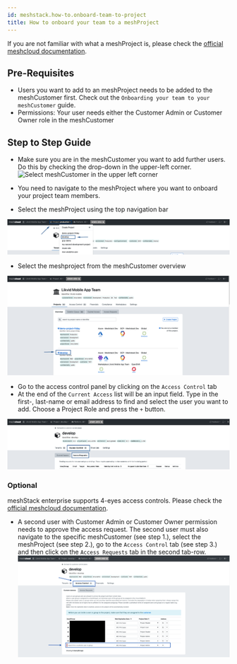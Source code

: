 ```yaml
---
id: meshstack.how-to.onboard-team-to-project
title: How to onboard your team to a meshProject
---
```


If you are not familiar with what a meshProject is, please check the [official meshcloud documentation](meshcloud.md).

## Pre-Requisites

- Users you want to add to an meshProject needs to be added to the meshCustomer first. Check out the `Onboarding your team to your meshCustomer` guide.
- Permissions: Your user needs either the Customer Admin or Customer Owner role in the meshCustomer

## Step to Step Guide

- Make sure you are in the meshCustomer you want to add further users. Do this by checking the drop-down in the upper-left corner.
![Select meshCustomer in the upper left corner](.././assets/customer/choose-customer.png "Pick meshCustomer")
- You need to navigate to the meshProject where you want to onboard your project team members.

- Select the meshProject using the top navigation bar

![Select meshProject in the upper left corner](./assets/project/project-in-top-nav.png)

- Select the meshproject from the meshCustomer overview

![Select meshProject in meshCustomer overview](./assets/project/project-in-overview.png "Access Control - Access Requests")

- Go to the access control panel by clicking on the `Access Control` tab
- At the end of the `Current Access` list will be an input field. Type in the first-, last-name or email address to find and select the user you want to add. Choose a Project Role and press the `+` button.

![Add a user to the customer](./assets/project/project-access-control.png "add a user")

### Optional

meshStack enterprise supports 4-eyes access controls.
Please check the [official meshcloud documentation](meshcloud.project.html#access-control-on-a-meshproject).

- A second user with Customer Admin or Customer Owner permission needs to approve the access request. The second user must also navigate to the specific meshCustomer (see step 1.), select the meshProject (see step 2.), go to the `Access Control` tab (see step 3.) and then click on the `Access Requests` tab in the second tab-row.
![Click the Access Requests tab](./assets/project/project-access-approve.png "Access Control - Access Requests")

